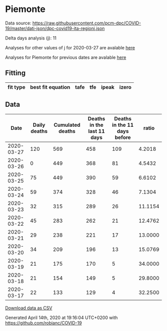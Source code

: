 # Piemonte

Data source: https://raw.githubusercontent.com/pcm-dpc/COVID-19/master/dati-json/dpc-covid19-ita-regioni.json

Delta days analysis (j): 11

Analyses for other values of j for 2020-03-27 are avalable [here](../2020-03-27/README.md)

Analyses for Piemonte for previous dates are avalable [here](../README.md)

## Fitting 
|fit type|best fit equation|tafe|tfe|ipeak|izero|
|-------|-----|--------|------|---|---|

## Data
|Date|Daily deaths|Cumulated deaths|Deaths in the last 11 days|Deaths in the 11 days before|ratio|
|----|----------|-----------|-------|--------------------|-----|
|2020-03-27|120|569|458|109|4.2018|
|2020-03-26|0|449|368|81|4.5432|
|2020-03-25|75|449|390|59|6.6102|
|2020-03-24|59|374|328|46|7.1304|
|2020-03-23|32|315|289|26|11.1154|
|2020-03-22|45|283|262|21|12.4762|
|2020-03-21|29|238|221|17|13.0000|
|2020-03-20|34|209|196|13|15.0769|
|2020-03-19|21|175|170|5|34.0000|
|2020-03-18|21|154|149|5|29.8000|
|2020-03-17|22|133|129|4|32.2500|

[Download data as CSV](COVID-19_piemonte_j11_2020-03-27.csv)

Generated April 14th, 2020 at 19:16:04 UTC+0200 with https://github.com/robianc/COVID-19
